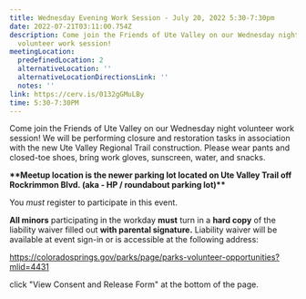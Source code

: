 ```yaml
---
title: Wednesday Evening Work Session - July 20, 2022 5:30-7:30pm
date: 2022-07-21T03:11:00.754Z
description: Come join the Friends of Ute Valley on our Wednesday night
  volunteer work session!
meetingLocation:
  predefinedLocation: 2
  alternativeLocation: ''
  alternativeLocationDirectionsLink: ''
  notes: ''
link: https://cerv.is/0132gGMuLBy
time: 5:30-7:30PM
---
```


Come join the Friends of Ute Valley on our Wednesday night volunteer work session! We will be performing closure and restoration tasks in association with the new Ute Valley Regional Trail construction. Please wear pants and closed-toe shoes, bring work gloves, sunscreen, water, and snacks.

**\*\***Meetup location is the newer parking lot located on Ute Valley Trail off Rockrimmon Blvd. (aka - HP / roundabout parking lot)**\*\***

You _must_ register to participate in this event.

**All minors** participating in the workday **must** turn in a **hard copy** of the liability waiver filled out **with parental signature.** Liability waiver will be available at event sign-in or is accessible at the following address:

<https://coloradosprings.gov/parks/page/parks-volunteer-opportunities?mlid=4431>

click "View Consent and Release Form" at the bottom of the page.
